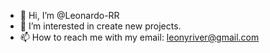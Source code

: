 - 👋 Hi, I’m @Leonardo-RR
- 👀 I’m interested in create new projects.
- 📫 How to reach me with my email: leonyriver@gmail.com

<!---
Leonardo-RR/Leonardo-RR is a ✨ special ✨ repository because its `README.md` (this file) appears on your GitHub profile.
You can click the Preview link to take a look at your changes.
--->

